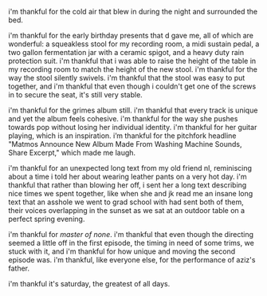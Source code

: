 i'm thankful for the cold air that blew in during the night and surrounded the bed.

i'm thankful for the early birthday presents that d gave me, all of which are wonderful: a squeakless stool for my recording room, a midi sustain pedal, a two gallon fermentation jar with a ceramic spigot, and a heavy duty rain protection suit. i'm thankful that i was able to raise the height of the table in my recording room to match the height of the new stool. i'm thankful for the way the stool silently swivels. i'm thankful that the stool was easy to put together, and i'm thankful that even though i couldn't get one of the screws in to secure the seat, it's still very stable.

i'm thankful for the grimes album still. i'm thankful that every track is unique and yet the album feels cohesive. i'm thankful for the way she pushes towards pop without losing her individual identity. i'm thankful for her guitar playing, which is an inspiration. i’m thankful for the pitchfork headline "Matmos Announce New Album Made From Washing Machine Sounds, Share Excerpt," which made me laugh.

i'm thankful for an unexpected long text from my old friend nl, reminiscing about a time i told her about wearing leather pants on a very hot day. i'm thankful that rather than blowing her off, i sent her a long text describing nice times we spent together, like when she and jk read me an insane long text that an asshole we went to grad school with had sent both of them, their voices overlapping in the sunset as we sat at an outdoor table on a perfect spring evening.

i'm thankful for _master of none_. i'm thankful that even though the directing seemed a little off in the first episode, the timing in need of some trims, we stuck with it, and i'm thankful for how unique and moving the second episode was. i'm thankful, like everyone else, for the performance of aziz's father.

i'm thankful it's saturday, the greatest of all days.
